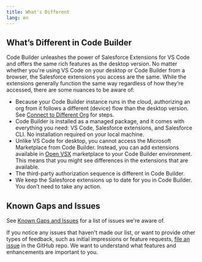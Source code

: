 ```yaml
---
title: What's Different
lang: en
---
```


## What’s Different in Code Builder

Code Builder unleashes the power of Salesforce Extensions for VS Code and offers the same rich features as the desktop version. No matter whether you're using VS Code on your desktop or Code Builder from a browser, the Salesforce extensions you access are the same. While the extensions generally function the same way regardless of how they're accessed, there are some nuances to be aware of:

- Because your Code Builder instance runs in the cloud, authorizing an org from it follows a different (device) flow than the desktop version. See [Connect to Different Org](https://developer.salesforce.com/tools/vscode/en/codebuilder/cb-start/#connect-to-a-different-org) for steps.
- Code Builder is installed as a managed package, and it comes with everything you need: VS Code, Salesforce extensions, and Salesforce CLI. No installation required on your local machine.
- Unlike VS Code for desktop, you cannot access the Microsoft Marketplace from Code Builder. Instead, you can add extensions available in [Open VSX](https://open-vsx.org/) marketplace to your Code Builder environment. This means that you might see differences in the extensions that are available.
- The third-party authorization sequence is different in Code Builder.
- We keep the Salesforce extensions up to date for you in Code Builder. You don’t need to take any action.

## Known Gaps and Issues

See [Known Gaps and Issues](https://github.com/forcedotcom/try-code-builder-feedback/wiki/Known-Gaps-and-Issues) for a list of issues we're aware of.

If you notice any issues that haven't made our list, or want to provide other types of feedback, such as initial impressions or feature requests, [file an issue](https://github.com/forcedotcom/try-code-builder-feedback/issues) in the GitHub repo. We want to understand what features and enhancements are important to you.
